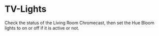 # TV-Lights

Check the status of the Living Room Chromecast, then set the Hue Bloom lights to on or off if it is active or not.
